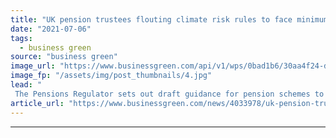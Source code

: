 ```yaml
---
title: "UK pension trustees flouting climate risk rules to face minimum £2,500 fines, watchdog warns"
date: "2021-07-06"
tags: 
  - business green
source: "business green"
image_url: "https://www.businessgreen.com/api/v1/wps/0bad1b6/30aa4f24-d7ff-4697-8569-eafb150163a1/1/iStock-844432160-pension-185x114.jpg"
image_fp: "/assets/img/post_thumbnails/4.jpg"
lead: "
 The Pensions Regulator sets out draft guidance for pension schemes to comply with climate risk disclosure regulations coming into force this year ..."
article_url: "https://www.businessgreen.com/news/4033978/uk-pension-trustees-flouting-climate-risk-rules-minimum-gbp-500-fines-watchdog-warns"
---
```


---
